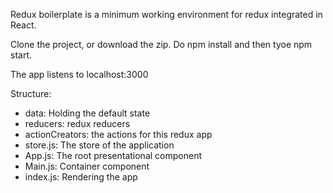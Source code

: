 Redux boilerplate is a minimum working environment for redux integrated in React.
<p>Clone the project, or download the zip. Do npm install and then tyoe npm start.</p>
<p>The app listens to localhost:3000</p>
<p>Structure:
    <ul>
        <li>data: Holding the default state</li>
        <li>reducers: redux reducers</li>
        <li>actionCreators: the actions for this redux app</li>
        <li>store.js: The store of the application</li>
        <li>App.js: The root presentational component</li>
        <li>Main.js: Container component</li>
        <li>index.js: Rendering the app</li>
    </ul>
</p>